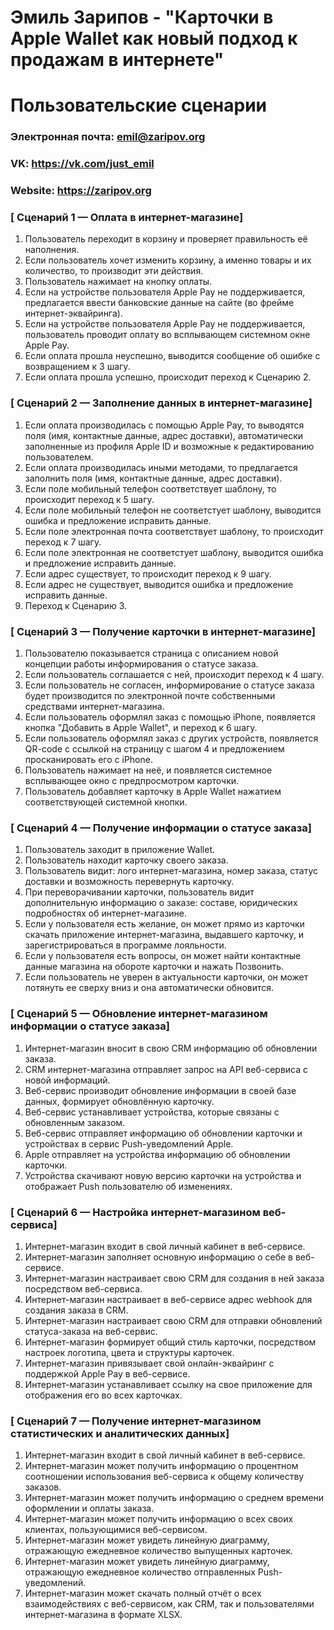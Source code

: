 # Эмиль Зарипов - "Карточки в Apple Wallet как новый подход к продажам в интернете"

# Пользовательские сценарии

### Электронная почта: emil@zaripov.org
### VK: https://vk.com/just_emil
### Website: https://zaripov.org



### [ Сценарий 1 — Оплата в интернет-магазине]

1. Пользователь переходит в корзину и проверяет правильность её наполнения.
2. Если пользователь хочет изменить корзину, а именно товары и их количество, то производит эти действия.
3. Пользователь нажимает на кнопку оплаты.
4. Если на устройстве пользователя Apple Pay не поддерживается, предлагается ввести банковские данные на сайте (во фрейме интернет-эквайринга).
5. Если на устройстве пользователя Apple Pay не поддерживается, пользователь проводит оплату во всплывающем системном окне Apple Pay.
6. Если оплата прошла неуспешно, выводится сообщение об ошибке с возвращением к 3 шагу.
7. Если оплата прошла успешно, происходит переход к Сценарию 2.


### [ Сценарий 2 — Заполнение данных в интернет-магазине]

1. Если оплата производилась с помощью Apple Pay, то выводятся поля (имя, контактные данные, адрес доставки), автоматически заполненные из профиля Apple ID и возможные к редактированию пользователем.
2. Если оплата производилась иными методами, то предлагается заполнить поля (имя, контактные данные, адрес доставки).
3. Если поле мобильный телефон соответствует шаблону, то происходит переход к 5 шагу.
4. Если поле мобильный телефон не соответстует шаблону, выводится ошибка и предложение исправить данные.
5. Если поле электронная почта соответствует шаблону, то происходит переход к 7 шагу.
6. Если поле электронная не соответстует шаблону, выводится ошибка и предложение исправить данные.
7. Если адрес существует, то происходит переход к 9 шагу.
8. Если адрес не существует, выводится ошибка и предложение исправить данные.
9. Переход к Сценарию 3.

### [ Сценарий 3 — Получение карточки в интернет-магазине]

1. Пользователю показывается страница с описанием новой концепции работы информирования о статусе заказа.
2. Если пользователь соглашается с ней, происходит переход к 4 шагу.
3. Если пользователь не согласен, информирование о статусе заказа будет производится по электронной почте собственными средствами интернет-магазина.
4. Если пользователь оформлял заказ с помощью iPhone, появляется кнопка "Добавить в Apple Wallet", и переход к 6 шагу.
5. Если пользователь оформлял заказ с других устройств, появляется QR-code с ссылкой на страницу с шагом 4 и предложением просканировать его с iPhone.
6. Пользователь нажимает на неё, и появляется системное всплывающее окно с предпросмотром карточки.
7. Пользователь добавляет карточку в Apple Wallet нажатием соответствующей системной кнопки.

### [ Сценарий 4 — Получение информации о статусе заказа]

1. Пользователь заходит в приложение Wallet.
2. Пользователь находит карточку своего заказа.
3. Пользователь видит: лого интернет-магазина, номер заказа, статус доставки и возможность перевернуть карточку.
4. При переворачивании карточки, пользователь видит дополнительную информацию о заказе: составе, юридических подробностях об интернет-магазине.
5. Если у пользователя есть желание, он может прямо из карточки скачать приложение интернет-магазина, выдавшего карточку, и зарегистрироваться в программе лояльности.
6. Если у пользователя есть вопросы, он может найти контактные данные магазина на обороте карточки и нажать Позвонить.
7. Если пользователь не уверен в актуальности карточки, он может потянуть ее сверху вниз и она автоматически обновится.


### [ Сценарий 5 — Обновление интернет-магазином информации о статусе заказа]

1. Интернет-магазин вносит в свою CRM информацию об обновлении заказа.
2. CRM интернет-магазина отправляет запрос на API веб-сервиса с новой информаций.
3. Веб-сервис производит обновление информации в своей базе данных, формирует обновлённую карточку.
4. Веб-сервис устанавливает устройства, которые связаны с обновленным заказом.
5. Веб-сервис отправляет информацию об обновлении карточки и устройствах в сервис Push-уведомлений Apple.
6. Apple отправляет на устройства информацию об обновлении карточки.
7. Устройства скачивают новую версию карточки на устройства и отображает Push пользователю об изменениях.


### [ Сценарий 6 — Настройка интернет-магазином веб-сервиса]

1. Интернет-магазин входит в свой личный кабинет в веб-сервисе.
2. Интернет-магазин заполняет основную информацию о себе в веб-сервисе.
3. Интернет-магазин настраивает свою CRM для создания в ней заказа посредством веб-сервиса.
4. Интернет-магазин настраивает в веб-сервисе адрес webhook для создания заказа в CRM.
5. Интернет-магазин настраивает свою CRM для отправки обновлений статуса-заказа на веб-сервис.
6. Интернет-магазин формирует общий стиль карточки, посредством настроек логотипа, цвета и структуры карточек.
7. Интернет-магазин привязывает свой онлайн-эквайринг с поддержкой Apple Pay в веб-сервисе.
8. Интернет-магазин устанавливает ссылку на свое приложение для отображения его во всех карточках.

### [ Сценарий 7 — Получение интернет-магазином статистических и аналитических данных]

1. Интернет-магазин входит в свой личный кабинет в веб-сервисе.
2. Интернет-магазин может получить информацию о процентном соотношении использования веб-сервиса к общему количеству заказов.
3. Интернет-магазин может получить информацию о среднем времени оформлении и оплаты заказа.
4. Интернет-магазин может получить информацию о всех своих клиентах, пользующимися веб-сервисом.
5. Интернет-магазин может увидеть линейную диаграмму, отражающую ежедневное количество выпущенных карточек.
6. Интернет-магазин может увидеть линейную диаграмму, отражающую ежедневное количество отправленных Push-уведомлений.
7. Интернет-магазин может скачать полный отчёт о всех взаимодействиях с веб-сервисом, как CRM, так и пользователями интернет-магазина в формате XLSX.
